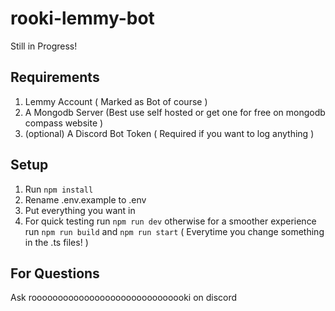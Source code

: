 # rooki-lemmy-bot

Still in Progress!

## Requirements

1. Lemmy Account ( Marked as Bot of course )
2. A Mongodb Server (Best use self hosted or get one for free on mongodb compass website )
3. (optional) A Discord Bot Token ( Required if you want to log anything )

## Setup

1. Run `npm install`
2. Rename .env.example to .env
3. Put everything you want in
4. For quick testing run `npm run dev` otherwise for a smoother experience run `npm run build` and `npm run start` ( Everytime you change something in the .ts files! )

## For Questions

Ask roooooooooooooooooooooooooooooki on discord

